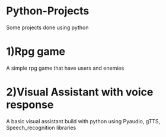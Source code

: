 # Python-Projects
Some projects done using python

# 1)Rpg game
A simple rpg game that have users and enemies

# 2)Visual Assistant with voice response
A basic visual assistant build with python using Pyaudio, gTTS, Speech_recognition libraries
   
